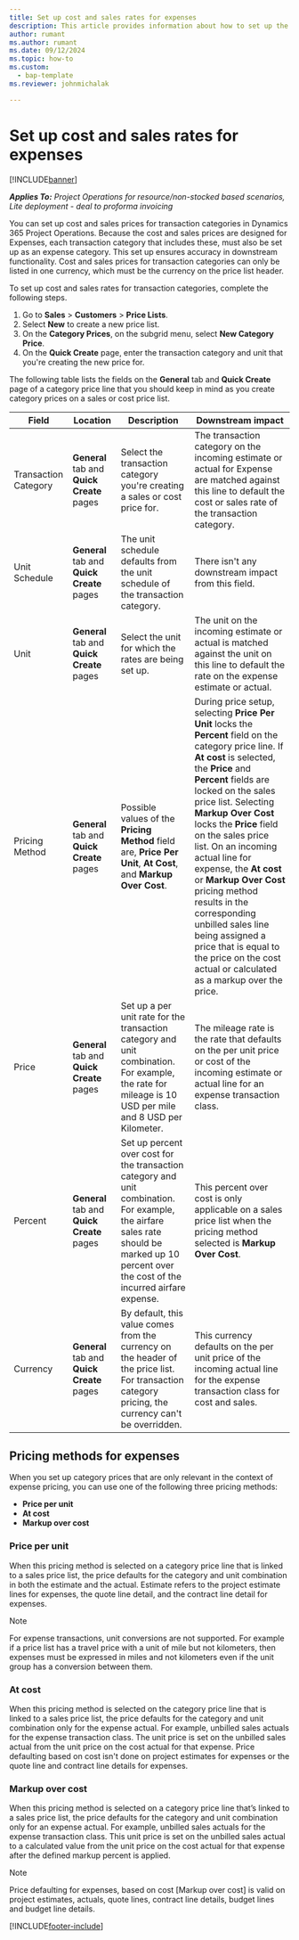 ```yaml
---
title: Set up cost and sales rates for expenses
description: This article provides information about how to set up the cost and sales rates for transaction and expense categories. 
author: rumant
ms.author: rumant
ms.date: 09/12/2024
ms.topic: how-to
ms.custom: 
  - bap-template
ms.reviewer: johnmichalak

---
```


# Set up cost and sales rates for expenses

[!INCLUDE[banner](../includes/banner.md)]

_**Applies To:** Project Operations for resource/non-stocked based scenarios, Lite deployment - deal to proforma invoicing_

You can set up cost and sales prices for transaction categories in Dynamics 365 Project Operations. Because the cost and sales prices are designed for Expenses, each transaction category that includes these, must also be set up as an expense category. This set up ensures accuracy in downstream functionality. Cost and sales prices for transaction categories can only be listed in one currency, which must be the currency on the price list header.

To set up cost and sales rates for transaction categories, complete the following steps. 

1. Go to **Sales** > **Customers** > **Price Lists**.
2. Select **New** to create a new price list. 
3. On the **Category Prices**, on the subgrid menu, select **New Category Price**. 
4. On the **Quick Create** page, enter the transaction category and unit that you're creating the new price for.

The following table lists the fields on the **General** tab and **Quick Create** page of a category price line that you should keep in mind as you create category prices on a sales or cost price list.

| Field | Location | Description | Downstream impact |
| --- | --- | --- | --- |
| Transaction Category | **General** tab and **Quick Create** pages | Select the transaction category you're creating a sales or cost price for. | The transaction category on the incoming estimate or actual for Expense are matched against this line to default the cost or sales rate of the transaction category. |
| Unit Schedule | **General** tab and **Quick Create** pages | The unit schedule defaults from the unit schedule of the transaction category. | There isn't any downstream impact from this field. |
| Unit | **General** tab and **Quick Create** pages | Select the unit for which the rates are being set up. | The unit on the incoming estimate or actual is matched against the unit on this line to default the rate on the expense estimate or actual. |
| Pricing Method | **General** tab and **Quick Create** pages | Possible values of the **Pricing Method** field are, **Price Per Unit**, **At Cost**, and **Markup Over Cost**. | During price setup, selecting **Price Per Unit** locks the **Percent** field on the category price line. If **At cost** is selected, the **Price** and **Percent** fields are locked on the sales price list. Selecting **Markup Over Cost** locks the **Price** field on the sales price list. On an incoming actual line for expense, the **At cost** or **Markup Over Cost** pricing method results in the corresponding unbilled sales line being assigned a price that is equal to the price on the cost actual or calculated as a markup over the price. |
| Price | **General** tab and **Quick Create** pages | Set up a per unit rate for the transaction category and unit combination. For example, the rate for mileage is 10 USD per mile and 8 USD per Kilometer. | The mileage rate is the rate that defaults on the per unit price or cost of the incoming estimate or actual line for an expense transaction class.|
| Percent | **General** tab and **Quick Create** pages | Set up percent over cost for the transaction category and unit combination. For example, the airfare sales rate should be marked up 10 percent over the cost of the incurred airfare expense. | This percent over cost is only applicable on a sales price list when the pricing method selected is **Markup Over Cost**. |
| Currency | **General** tab and **Quick Create** pages | By default, this value comes from the currency on the header of the price list. For transaction category pricing, the currency can't be overridden. | This currency defaults on the per unit price of the incoming actual line for the expense transaction class for cost and sales. |

## Pricing methods for expenses

When you set up category prices that are only relevant in the context of expense pricing, you can use one of the following three pricing methods:

- **Price per unit**
- **At cost**
- **Markup over cost**

### Price per unit
When this pricing method is selected on a category price line that is linked to a sales price list, the price defaults for the category and unit combination in both the estimate and the actual. Estimate refers to the project estimate lines for expenses, the quote line detail, and the contract line detail for expenses.

> [!NOTE]
> For expense transactions, unit conversions are not supported. For example if a price list has a travel price with a unit of mile but not kilometers, then expenses must be expressed in miles and not kilometers even if the unit group has a conversion between them.

### At cost
When this pricing method is selected on the category price line that is linked to a sales price list, the price defaults for the category and unit combination only for the expense actual. For example, unbilled sales actuals for the expense transaction class. The unit price is set on the unbilled sales actual from the unit price on the cost actual for that expense. Price defaulting based on cost isn't done on project estimates for expenses or the quote line and contract line details for expenses.

### Markup over cost
When this pricing method is selected on a category price line that’s linked to a sales price list, the price defaults for the category and unit combination only for an expense actual. For example, unbilled sales actuals for the expense transaction class. This unit price is set on the unbilled sales actual to a calculated value from the unit price on the cost actual for that expense after the defined markup percent is applied. 

> [!NOTE]
> Price defaulting for expenses, based on cost [Markup over cost] is valid on project estimates, actuals, quote lines, contract line details, budget lines and budget line details.


[!INCLUDE[footer-include](../includes/footer-banner.md)]
